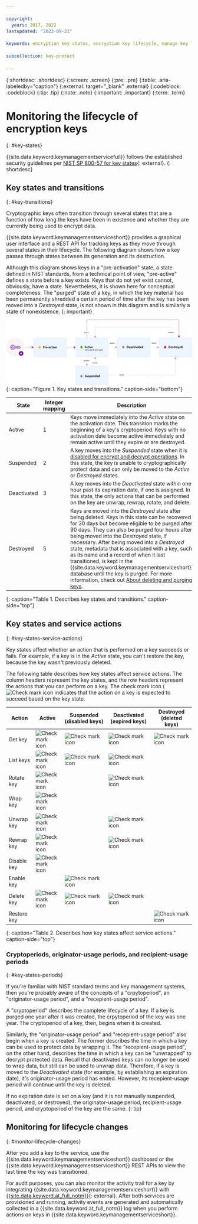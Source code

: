 ```yaml
---

copyright:
  years: 2017, 2022
lastupdated: "2022-09-21"

keywords: encryption key states, encryption key lifecycle, manage key lifecycle

subcollection: key-protect

---
```


{:shortdesc: .shortdesc}
{:screen: .screen}
{:pre: .pre}
{:table: .aria-labeledby="caption"}
{:external: target="_blank" .external}
{:codeblock: .codeblock}
{:tip: .tip}
{:note: .note}
{:important: .important}
{:term: .term}

# Monitoring the lifecycle of encryption keys
{: #key-states}

{{site.data.keyword.keymanagementservicefull}} follows the established security guidelines per [NIST SP 800-57 for key states](https://www.nist.gov/publications/recommendation-key-management-part-1-general-0){: external}.
{: shortdesc}

## Key states and transitions
{: #key-transitions}

Cryptographic keys often transition through several states that are a function of how long the keys have been in existence and whether they are currently being used to encrypt data.

{{site.data.keyword.keymanagementserviceshort}} provides a graphical user interface and a REST API for tracking keys as they move through several states in their lifecycle. The following diagram shows how a key passes through states between its generation and its destruction.

Although this diagram shows keys in a "pre-activation" state, a state defined in NIST standards, from a technical point of view, "pre-active" defines a state before a key exists. Keys that do not yet exist cannot, obviously, have a state. Nevertheless, it is shown here for conceptual completeness. The "purged" state of a key, in which the key material has been permanently shredded a certain period of time after the key has been moved into a _Destroyed_ state, is not shown in this diagram and is similarly a state of nonexistence.
{: important}

![Key states diagram.](../images/key-states.svg){: caption="Figure 1. Key states and transitions." caption-side="bottom"}

| State       | Integer mapping | Description |
| ----------- | --------------- | ----------- |
| Active      |       1         | Keys move immediately into the _Active_ state on the activation date. This transition marks the beginning of a key's cryptoperiod. Keys with no activation date become active immediately and remain active until they expire or are destroyed. |
| Suspended   |       2         | A key moves into the _Suspended_ state when it is [disabled for encrypt and decrypt operations](/docs/key-protect?topic=key-protect-disable-keys). In this state, the key is unable to cryptographically protect data and can only be moved to the _Active_ or _Destroyed_ states. |
| Deactivated |       3         | A key moves into the _Deactivated_ state within one hour past its expiration date, if one is assigned. In this state, the only actions that can be performed on the key are unwrap, rewrap, rotate, and delete. |
| Destroyed   |       5         | Keys are moved into the _Destroyed_ state after being deleted. Keys in this state can be recovered for 30 days but become eligible to be purged after 90 days. They can also be purged four hours after being moved into the _Destroyed_ state, if necessary. After being moved into a _Destroyed_ state, metadata that is associated with a key, such as its name and a record of when it last transitioned, is kept in the {{site.data.keyword.keymanagementserviceshort}} database until the key is purged. For more information, check out [About deleting and purging keys](/docs/key-protect?topic=key-protect-delete-purge-keys). |
{: caption="Table 1. Describes key states and transitions." caption-side="top"}

## Key states and service actions
{: #key-states-service-actions}

Key states affect whether an action that is performed on a key succeeds or fails. For example, if a key is in the _Active_ state, you can't restore the key, because the key wasn't previously deleted.

The following table describes how key states affect service actions. The column headers represent the key states, and the row headers represent the actions that you can perform on a key. The check mark icon (![Check mark icon](../../icons/checkmark-icon.svg) indicates that the action on a key is expected to succeed based on the key state.

| Action      | Active                                             | Suspended (disabled keys)                                         | Deactivated (expired keys)                                       | Destroyed (deleted keys)                                          |
| ----------- | -------------------------------------------------- | -------------------------------------------------- | -------------------------------------------------- | -------------------------------------------------- |
| Get key     | ![Check mark icon](../../icons/checkmark-icon.svg) | ![Check mark icon](../../icons/checkmark-icon.svg) | ![Check mark icon](../../icons/checkmark-icon.svg) | ![Check mark icon](../../icons/checkmark-icon.svg) |
| List keys   | ![Check mark icon](../../icons/checkmark-icon.svg) | ![Check mark icon](../../icons/checkmark-icon.svg) | ![Check mark icon](../../icons/checkmark-icon.svg) |                                                    |
| Rotate key  | ![Check mark icon](../../icons/checkmark-icon.svg) |  | ![Check mark icon](../../icons/checkmark-icon.svg) |                                                    |
| Wrap key    | ![Check mark icon](../../icons/checkmark-icon.svg) |                                                    |                                                    |                                                    |
| Unwrap key  | ![Check mark icon](../../icons/checkmark-icon.svg) |                                                    | ![Check mark icon](../../icons/checkmark-icon.svg) |                                                    |
| Rewrap key  | ![Check mark icon](../../icons/checkmark-icon.svg) |                                                    | ![Check mark icon](../../icons/checkmark-icon.svg) |                                                    |
| Disable key | ![Check mark icon](../../icons/checkmark-icon.svg) |                                                    |                                                    |                                                    |
| Enable key  |                                                    | ![Check mark icon](../../icons/checkmark-icon.svg) |                                                    |                                                    |
| Delete key  | ![Check mark icon](../../icons/checkmark-icon.svg) | ![Check mark icon](../../icons/checkmark-icon.svg) | ![Check mark icon](../../icons/checkmark-icon.svg) |                                                    |
| Restore key |                                                    |                                                    |                                                    | ![Check mark icon](../../icons/checkmark-icon.svg) |
{: caption="Table 2. Describes how key states affect service actions." caption-side="top"}

### Cryptoperiods, originator-usage periods, and recipient-usage periods
{: #key-states-periods}

If you're familiar with NIST standard terms and key management systems, then you're probably aware of the concepts of a "crpytoperiod", an "originator-usage period", and a "recepient-usage period".

A "cryptoperiod" describes the complete lifecycle of a key. If a key is purged one year after it was created, the crpytoperiod of the key was one year. The cryptoperiod of a key, then, begins when it is created.

Similarly, the "originator-usage period" and "recepient-usage period" also begin when a key is created. The former describes the time in which a key can be used to protect data by wrapping it. The "recepient-usage period", on the other hand, describes the time in which a key can be "unwrapped" to decrypt protected data. Recall that deactivated keys can no longer be used to wrap data, but still can be used to unwrap data. Therefore, if a key is moved to the _Deactivated_ state (for example, by establishing an expiration date), it's originator-usage period has ended. However, its recepient-usage period will continue until the key is deleted.

If no expiration date is set on a key (and it is not manually suspended, deactivated, or destroyed), the originator-usage period, recipient-usage period, and cryptoperiod of the key are the same.
{: tip}

## Monitoring for lifecycle changes
{: #monitor-lifecycle-changes}

After you add a key to the service, use the {{site.data.keyword.keymanagementserviceshort}} dashboard or the {{site.data.keyword.keymanagementserviceshort}} REST APIs to view the last time the key was transitioned.

For audit purposes, you can also monitor the activity trail for a key by integrating {{site.data.keyword.keymanagementserviceshort}} with [{{site.data.keyword.at_full_notm}}](/docs/activity-tracker?topic=activity-tracker-getting-started){: external}. After both services are provisioned and running, activity events are generated and automatically collected in a {{site.data.keyword.at_full_notm}} log when you perform actions on keys in {{site.data.keyword.keymanagementserviceshort}}.



